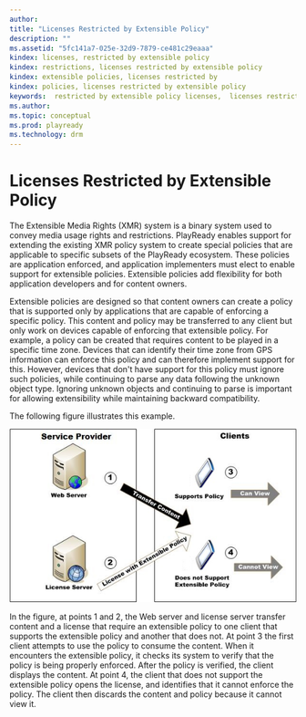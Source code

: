 ```yaml
---
author: 
title: "Licenses Restricted by Extensible Policy"
description: ""
ms.assetid: "5fc141a7-025e-32d9-7879-ce481c29eaaa"
kindex: licenses, restricted by extensible policy
kindex: restrictions, licenses restricted by extensible policy
kindex: extensible policies, licenses restricted by
kindex: policies, licenses restricted by extensible policy
keywords:  restricted by extensible policy licenses,  licenses restricted by extensible policy restrictions,  licenses restricted by extensible policies,  licenses restricted by extensible policy policies
ms.author: 
ms.topic: conceptual
ms.prod: playready
ms.technology: drm
---
```



# Licenses Restricted by Extensible Policy
   
  
The Extensible Media Rights (XMR) system is a binary system used to convey media usage rights and restrictions. PlayReady enables support for extending the existing XMR policy system to create special policies that are applicable to specific subsets of the PlayReady ecosystem. These policies are application enforced, and application implementers must elect to enable support for extensible policies. Extensible policies add flexibility for both application developers and for content owners.  
   
  
Extensible policies are designed so that content owners can create a policy that is supported only by applications that are capable of enforcing a specific policy. This content and policy may be transferred to any client but only work on devices capable of enforcing that extensible policy. For example, a policy can be created that requires content to be played in a specific time zone. Devices that can identify their time zone from GPS information can enforce this policy and can therefore implement support for this. However, devices that don't have support for this policy must ignore such policies, while continuing to parse any data following the unknown object type. Ignoring unknown objects and continuing to parse is important for allowing extensibility while maintaining backward compatibility.   
   
  
The following figure illustrates this example.  
   
  
![Extensible Policy](../images/image26_15.jpg)  
   
  
In the figure, at points 1 and 2, the Web server and license server transfer content and a license that require an extensible policy to one client that supports the extensible policy and another that does not. At point 3 the first client attempts to use the policy to consume the content. When it encounters the extensible policy, it checks its system to verify that the policy is being properly enforced. After the policy is verified, the client displays the content. At point 4, the client that does not support the extensible policy opens the license, and identifies that it cannot enforce the policy. The client then discards the content and policy because it cannot view it.  
 
